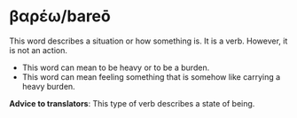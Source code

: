 # βαρέω/bareō  
This word describes a situation or how something is. It is a verb. However, it is not an action. 

* This word can mean to be heavy or to be a burden. 
* This word can mean feeling something that is somehow like carrying a heavy burden.

**Advice to translators**: This type of verb describes a state of being. 

